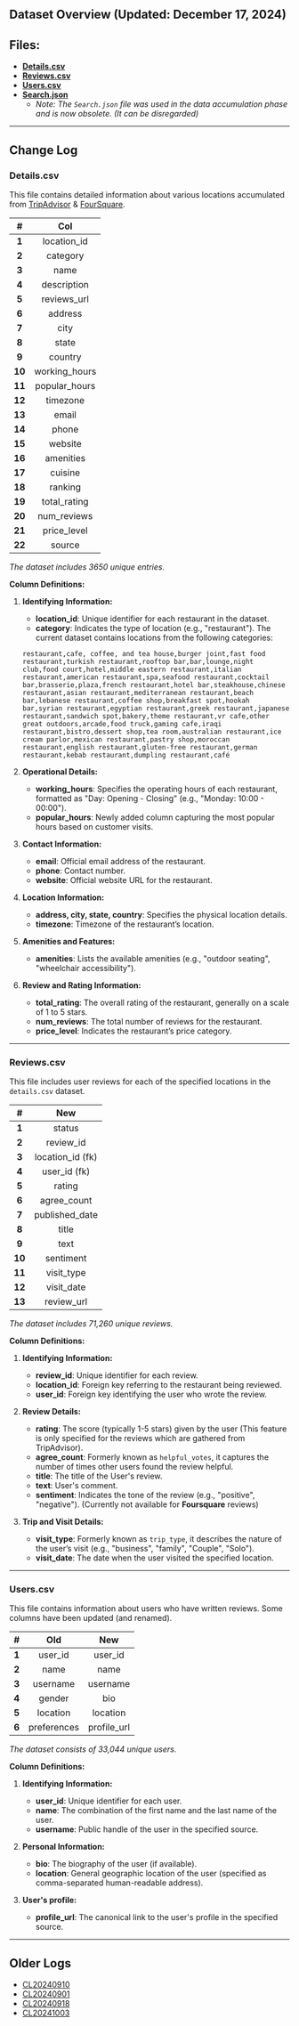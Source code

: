 ## Dataset Overview (Updated: December 17, 2024)

## Files:
- **[Details.csv](https://github.com/kShayanR/pcr/blob/master/datasets/details.csv)**
- **[Reviews.csv](https://github.com/kShayanR/pcr/blob/master/datasets/reviews.csv)**
- **[Users.csv](https://github.com/kShayanR/pcr/blob/master/datasets/users.csv)**
- **[Search.json](https://github.com/kShayanR/pcr/blob/master/datasets/search.json)**
  - *Note: The `Search.json` file was used in the data accumulation phase and is now obsolete. (It can be disregarded)*

---

## Change Log

### **Details.csv**

This file contains detailed information about various locations accumulated from [TripAdvisor](https://tripadvisor.com) & [FourSquare](https://foursquare.com).

| **#**  |    **Col**    |
| :----: | :-----------: |
| **1**  |  location_id  |
| **2**  |   category    |
| **3**  |     name      |
| **4**  |  description  |
| **5**  |  reviews_url  |
| **6**  |    address    |
| **7**  |     city      |
| **8**  |     state     |
| **9**  |    country    |
| **10** | working_hours |
| **11** | popular_hours |
| **12** |   timezone    |
| **13** |     email     |
| **14** |     phone     |
| **15** |    website    |
| **16** |   amenities   |
| **17** |    cuisine    |
| **18** |    ranking    |
| **19** | total_rating  |
| **20** |  num_reviews  |
| **21** |  price_level  |
| **22** |    source     |

*The dataset includes 3650 unique entries.*


**Column Definitions:**

1. **Identifying Information:**
   - **location_id**: Unique identifier for each restaurant in the dataset.
   - **category**: Indicates the type of location (e.g., "restaurant"). The current dataset contains locations from the following categories:
   ```
   restaurant,cafe, coffee, and tea house,burger joint,fast food restaurant,turkish restaurant,rooftop bar,bar,lounge,night club,food court,hotel,middle eastern restaurant,italian restaurant,american restaurant,spa,seafood restaurant,cocktail bar,brasserie,plaza,french restaurant,hotel bar,steakhouse,chinese restaurant,asian restaurant,mediterranean restaurant,beach bar,lebanese restaurant,coffee shop,breakfast spot,hookah bar,syrian restaurant,egyptian restaurant,greek restaurant,japanese restaurant,sandwich spot,bakery,theme restaurant,vr cafe,other great outdoors,arcade,food truck,gaming cafe,iraqi restaurant,bistro,dessert shop,tea room,australian restaurant,ice cream parlor,mexican restaurant,pastry shop,moroccan restaurant,english restaurant,gluten-free restaurant,german restaurant,kebab restaurant,dumpling restaurant,café
   ```

2. **Operational Details:**
   - **working_hours**: Specifies the operating hours of each restaurant, formatted as "Day: Opening - Closing" (e.g., "Monday: 10:00 - 00:00").
   - **popular_hours**: Newly added column capturing the most popular hours based on customer visits.

3. **Contact Information:**
   - **email**: Official email address of the restaurant.
   - **phone**: Contact number.
   - **website**: Official website URL for the restaurant.

4. **Location Information:**
   - **address, city, state, country**: Specifies the physical location details.
   - **timezone**: Timezone of the restaurant’s location.

5. **Amenities and Features:**
   - **amenities**: Lists the available amenities (e.g., "outdoor seating", "wheelchair accessibility").

6. **Review and Rating Information:**
   - **total_rating**: The overall rating of the restaurant, generally on a scale of 1 to 5 stars.
   - **num_reviews**: The total number of reviews for the restaurant.
   - **price_level**: Indicates the restaurant’s price category.

---

### **Reviews.csv**

This file includes user reviews for each of the specified locations in the `details.csv` dataset.

| **#**  |     **New**      |
| :----: | :--------------: |
| **1**  |      status      |
| **2**  |    review_id     |
| **3**  | location_id (fk) |
| **4**  |   user_id (fk)   |
| **5**  |      rating      |
| **6**  |   agree_count    |
| **7**  |  published_date  |
| **8**  |      title       |
| **9**  |       text       |
| **10** |    sentiment     |
| **11** |    visit_type    |
| **12** |    visit_date    |
| **13** |    review_url    |

*The dataset includes 71,260 unique reviews.*

**Column Definitions:**

1. **Identifying Information:**
   - **review_id**: Unique identifier for each review.
   - **location_id**: Foreign key referring to the restaurant being reviewed.
   - **user_id**: Foreign key identifying the user who wrote the review.

2. **Review Details:**
   - **rating**: The score (typically 1-5 stars) given by the user (This feature is only specified for the reviews which are gathered from TripAdvisor).
   - **agree_count**: Formerly known as `helpful_votes`, it captures the number of times other users found the review helpful.
   - **title**: The title of the User's review.
   - **text**: User's comment.
   - **sentiment**: Indicates the tone of the review (e.g., "positive", "negative"). (Currently not available for **Foursquare** reviews)

3. **Trip and Visit Details:**
   - **visit_type**: Formerly known as `trip_type`, it describes the nature of the user’s visit (e.g., "business", "family", "Couple", "Solo").
   - **visit_date**: The date when the user visited the specified location.

---

### **Users.csv**

This file contains information about users who have written reviews. Some columns have been updated (and renamed).

| **#** |   **Old**   |   **New**   |
| :---: | :---------: | :---------: |
| **1** |   user_id   |   user_id   |
| **2** |    name     |    name     |
| **3** |  username   |  username   |
| **4** |   gender    |     bio     |
| **5** |  location   |  location   |
| **6** | preferences | profile_url |

*The dataset consists of 33,044 unique users.*

**Column Definitions:**

1. **Identifying Information:**
   - **user_id**: Unique identifier for each user.
   - **name**: The combination of the first name and the last name of the user.
   - **username**: Public handle of the user in the specified source.

2. **Personal Information:**
   - **bio**: The biography of the user (if available).
   - **location**: General geographic location of the user (specified as comma-separated human-readable address).

3. **User's profile:**
   - **profile_url**: The canonical link to the user's profile in the specified source.

---

## Older Logs
- [CL20240910](https://github.com/kShayanR/pcr/blob/master/datasets/logs/CL20240910.md)
- [CL20240901](https://github.com/kShayanR/pcr/blob/master/datasets/logs/CL20240901.md)
- [CL20240918](https://github.com/kShayanR/pcr/blob/master/datasets/logs/CL20240918.md)
- [CL20241003](https://github.com/kShayanR/pcr/blob/master/datasets/logs/CL20241003.md)
